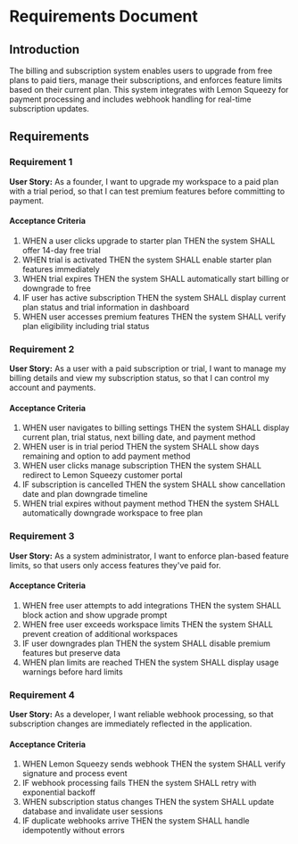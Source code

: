 # Requirements Document

## Introduction

The billing and subscription system enables users to upgrade from free plans to paid tiers, manage their subscriptions, and enforces feature limits based on their current plan. This system integrates with Lemon Squeezy for payment processing and includes webhook handling for real-time subscription updates.

## Requirements

### Requirement 1

**User Story:** As a founder, I want to upgrade my workspace to a paid plan with a trial period, so that I can test premium features before committing to payment.

#### Acceptance Criteria

1. WHEN a user clicks upgrade to starter plan THEN the system SHALL offer 14-day free trial
2. WHEN trial is activated THEN the system SHALL enable starter plan features immediately
3. WHEN trial expires THEN the system SHALL automatically start billing or downgrade to free
4. IF user has active subscription THEN the system SHALL display current plan status and trial information in dashboard
5. WHEN user accesses premium features THEN the system SHALL verify plan eligibility including trial status

### Requirement 2

**User Story:** As a user with a paid subscription or trial, I want to manage my billing details and view my subscription status, so that I can control my account and payments.

#### Acceptance Criteria

1. WHEN user navigates to billing settings THEN the system SHALL display current plan, trial status, next billing date, and payment method
2. WHEN user is in trial period THEN the system SHALL show days remaining and option to add payment method
3. WHEN user clicks manage subscription THEN the system SHALL redirect to Lemon Squeezy customer portal
4. IF subscription is cancelled THEN the system SHALL show cancellation date and plan downgrade timeline
5. WHEN trial expires without payment method THEN the system SHALL automatically downgrade workspace to free plan

### Requirement 3

**User Story:** As a system administrator, I want to enforce plan-based feature limits, so that users only access features they've paid for.

#### Acceptance Criteria

1. WHEN free user attempts to add integrations THEN the system SHALL block action and show upgrade prompt
2. WHEN free user exceeds workspace limits THEN the system SHALL prevent creation of additional workspaces
3. IF user downgrades plan THEN the system SHALL disable premium features but preserve data
4. WHEN plan limits are reached THEN the system SHALL display usage warnings before hard limits

### Requirement 4

**User Story:** As a developer, I want reliable webhook processing, so that subscription changes are immediately reflected in the application.

#### Acceptance Criteria

1. WHEN Lemon Squeezy sends webhook THEN the system SHALL verify signature and process event
2. IF webhook processing fails THEN the system SHALL retry with exponential backoff
3. WHEN subscription status changes THEN the system SHALL update database and invalidate user sessions
4. IF duplicate webhooks arrive THEN the system SHALL handle idempotently without errors